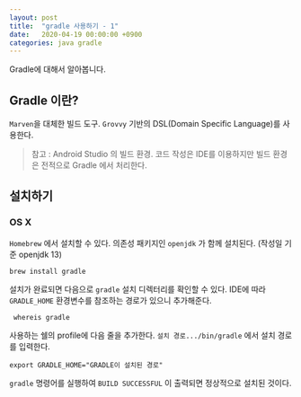 ```yaml
---
layout: post
title:  "gradle 사용하기 - 1"
date:   2020-04-19 00:00:00 +0900
categories: java gradle
---
```


Gradle에 대해서 알아봅니다.

## Gradle 이란?

`Marven`을 대체한 빌드 도구.  `Grovvy` 기반의 DSL(Domain Specific Language)를 사용한다.

> 참고 :  Android Studio 의 빌드 환경. 코드 작성은 IDE를 이용하지만 빌드 환경은 전적으로 Gradle 에서 처리한다.


## 설치하기

### OS X 

`Homebrew` 에서 설치할 수 있다. 의존성 패키지인 `openjdk` 가 함께 설치된다. (작성일 기준 openjdk 13)

```
brew install gradle
```
설치가 완료되면 다음으로 `gradle` 설치 디렉터리를 확인할 수 있다. IDE에 따라 `GRADLE_HOME` 환경변수를 참조하는 경로가 있으니 추가해준다.

```
 whereis gradle
```

사용하는 쉘의 profile에 다음 줄을 추가한다. `설치 경로.../bin/gradle` 에서 설치 경로를 입력한다.

```
export GRADLE_HOME="GRADLE이 설치된 경로"
```

`gradle` 명령어를 실행하여 `BUILD SUCCESSFUL` 이 출력되면 정상적으로 설치된 것이다.


## 